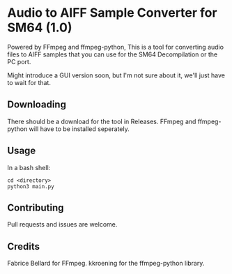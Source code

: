 # Audio to AIFF Sample Converter for SM64 (1.0)
Powered by FFmpeg and ffmpeg-python, This is a tool for converting audio files to AIFF samples that you can use for the SM64 Decompilation or the PC port.

Might introduce a GUI version soon, but I'm not sure about it, we'll just have to wait for that.

## Downloading

There should be a download for the tool in Releases. 
FFmpeg and ffmpeg-python will have to be installed seperately.

## Usage

In a bash shell:
```
cd <directory>
python3 main.py
```

## Contributing

Pull requests and issues are welcome.

## Credits

Fabrice Bellard for FFmpeg.
kkroening for the ffmpeg-python library.
